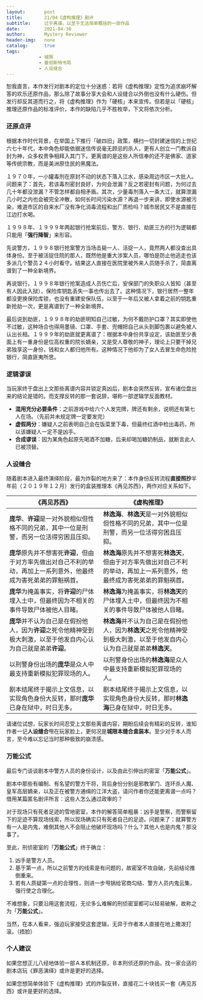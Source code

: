 ```yaml
---
layout:       post
title:        21/04《虚构推理》剧评
subtitle:     过于离谱，以至于无法简单概括的一部作品
date:         2021-04-30
author:       Mystery Reviewer
header-img:   none
catalog:      true
tags:
            - 城限
            - 曼彻斯特书局
            - 人设缝合
---
```


恕我直言，本作发行对剧本的定位十分迷惑：若将《虚构推理》定性为追求崩坏解答的欢乐还原作品，那么除了故事分享大会和人设缝合以外倒也没有什么硬伤。但发行却反其道而行之，将《虚构推理》作为「硬核」本来宣传。但若是以「硬核」推理还原作品的标准评价，本作的缺陷几乎不胜枚举，下文将依次分析。

### 还原点评 

根据本作时代背景，在举国上下推行「破四旧」政策，横扫一切封建迷信的上世纪六七十年代，本中角色却能依据迷信传说毫无顾忌的杀人，更有人创立一门教派自封为神，众多权贵争相拜入其门下。更离谱的是这些人所信奉的还不是佛家、道家等传统宗教，而是美洲原住民的黑魔法。

１９７０年，一小罐毒剂在原封不动的状态下落入江水，感染周边市区一大批人。问题来了：首先，若该毒剂密封良好，为何会泄漏？反之若密封有问题，为何过去几十年都没泄漏？不管怎样都自相矛盾。其次，少量毒剂落入一条大江，就算泄漏几小时之内也会被完全冲散，如何长时间污染水源？再退一步来讲，即使水源被污染，难道市区的自来水厂没有净化消毒流程和出厂质检吗？城市居民又不是直接在江边打水喝。

１９９８年、１９９９年两起银行抢案前后，警方、银行、劫匪三方的行为逻辑都只能用「**强行降智**」来形容。

先说警方，１９９８银行抢案警方当场击毙一人、活捉一人，竟然两人都没查出具体身份。至于被活捉住院的那人，既然他是重大涉案人员，哪怕是防止他逃走也该多派几个警员２４小时看守。结果这人直接在医院里被外来人员随手杀了，简直离谱到了一种全新境界。

再说银行，１９９８年银行抢案造成人员伤亡后，安保部门的失职众人皆知（甚至有人因此入狱），保险库钥匙丢失一事也传出去了。这种情况下，银行居然一整年都没更换保险库锁，也没有重建安保队伍，以至于一年后又被人拿着之前的钥匙重新抢劫一次，更是离谱到了一种全新境界。

最后说到劫匪，１９９８年的劫匪明知自己过敏，为何不戴防护口罩？其实即使他不过敏，这种场合也得用墨镜、口罩、手套、兜帽把自己从头到脚包裹以避免被人认出长相。１９９９年的劫匪就更离谱了：根据本中身份共享设定，该劫匪至少表面上有一重身份是位高权重的院长嫡亲，又是受人尊敬的神子，理论上只要干掉兄弟独享这一身份，钱和女人都归他所有。这种情况下他却为了女人去冒生命危险抢银行，简直匪夷所思。

### 逻辑谬误

当玩家终于盘出上文那些离谱内容并锁定真凶后，剧本会突然反转，宣布诸位盘出来的结论是错的。而支撑反转的那一套说辞，堪称一部逻辑学反面教材。

* **混用充分必要条件**：之前游戏中给六个人发完牌，牌还有剩余，说明还有第七人在场。（先前并未规定牌一定要发完）
* **虚假两分**：嫌疑人之前表明自己会在饭菜里下毒，但最终红酒中检出毒药，所以该嫌疑人一定不是凶手。
* **合成谬误**：因为某角色起原先喝酒不加糖，后来却喝加糖奶制品，就断言此人已被顶替。

### 人设缝合

随着剧本进入最终演绎阶段，最为炸裂的地方来了：本作身份反转流程**直接照抄**半年前（２０１９年１２月）发行的盒装推理本《再见苏西》，两作对应关系如下。

| 《再见苏西》                                                 | 《虚构推理》                                                 |
| ------------------------------------------------------------ | ------------------------------------------------------------ |
| **庞华**、**许迎**是一对外貌相似但性格不同的兄弟，其中一位是刑警，而另一位活得穷困且压抑。 | **林逸海**、**林逸天**是一对外貌相似但性格不同的兄弟，其中一位是刑警，而另一位活得穷困且压抑。 |
| **庞华**原先并不想害死**许迎**，但由于对方率先做出对自己不利的举动，再加上一系列意外，他最终成为害死弟弟的罪魁祸首。 | **林逸海**原先并不想害死**林逸天**，但由于对方率先做出对自己不利的举动，再加上一系列意外，他最终成为害死弟弟的罪魁祸首。 |
| **庞华**为掩盖事实，将**许迎**的尸体埋入土中，但最终因为不相关的事件导致尸体被他人目睹。 | **林逸海**为掩盖事实，将**林逸天**的尸体埋入土中，但最终因为不相关的事件导致尸体被他人目睹。 |
| **庞华**并不认为自己是在假扮他人，因为**许迎**之死令他精神受到极大刺激，以至于他发自内心认为自己就是弟弟**许迎**。 | **林逸海**并不认为自己是在假扮他人，因为**林逸天**之死令他精神受到极大刺激，以至于他发自内心认为自己就是弟弟**林逸天**。 |
| 以刑警身份出场的**庞华**是众人中最支持重新模拟犯罪现场的人。 | 以刑警身份出场的**林逸海**是众人中最支持重新模拟犯罪现场的人。 |
| 剧本结尾终于揭示上文信息，以实现角色身份大反转，那时**庞华**已身在狱中，时日无多。 | 剧本结尾终于揭示上文信息，以实现角色身份大反转，那时**林逸海**已身在狱中，时日无多。 |

请诸位试想，玩家长时间忍受上文那些离谱内容，期盼后续会有精彩的反转，谁知作者一记**人设缝合**甩在玩家脸上，更何况是**城限本缝合盒装本**。至少对于本人而言，至今难以忘记当时那种极致的崩溃感。

### 万能公式

最后专门谈谈剧本中警方人员的身份设计，以及由此引伸出的密室「**万能公式**」。

剧本中那些有编制、有名望的警方干将，背后身份分别是邪教掌门、连环杀人魔、皇军高层嫡亲，以及正在被警方通缉的江洋大盗，请问作者你还能更离谱一点吗？借用某篇匿名剧评所言：这些人怎么通过政审的？

对于现场只有死者足迹的雪地密室，本作的解答简单粗暴：凶手是警察，而警察留下的足迹不算现场线索，所以现场确实只有死者自己的足迹。问题来了：就算警方有一人是内鬼，难倒其他人不会阻止他破坏现场吗？什么？其他人也是内鬼？那没事了。

至此，刑侦密室的「**万能公式**」终于确立：

1. 凶手是警方人员。
2. 基于第一点，所以之前警方的线索是有问题的，故密室不攻自破，先前结论推倒重来。
3. 若有人质疑第一点的合理性，则进一步甩锅给官商勾结、警方人员内鬼云集，强行使之合理化。

不难想象，只要沿用这套流程，无论多么难解的刑侦密室都可以轻易破解，故称之为「**万能公式**」。

当然，在本人看来，强迫玩家接受这套逻辑，无异于作者本人直接在地上撒泼打滚。（捂脸）

### 个人建议

如果您想正儿八经地体验一部Ａ本机制还原，Ｂ本刑侦还原的作品，找一家合适的剧本店玩《罪恶演绎》或许是更好的选择。

如果您想简单体验下《虚构推理》式的炸裂反转，直接花二十块钱买一套《再见苏西》或许是更好的选择。
